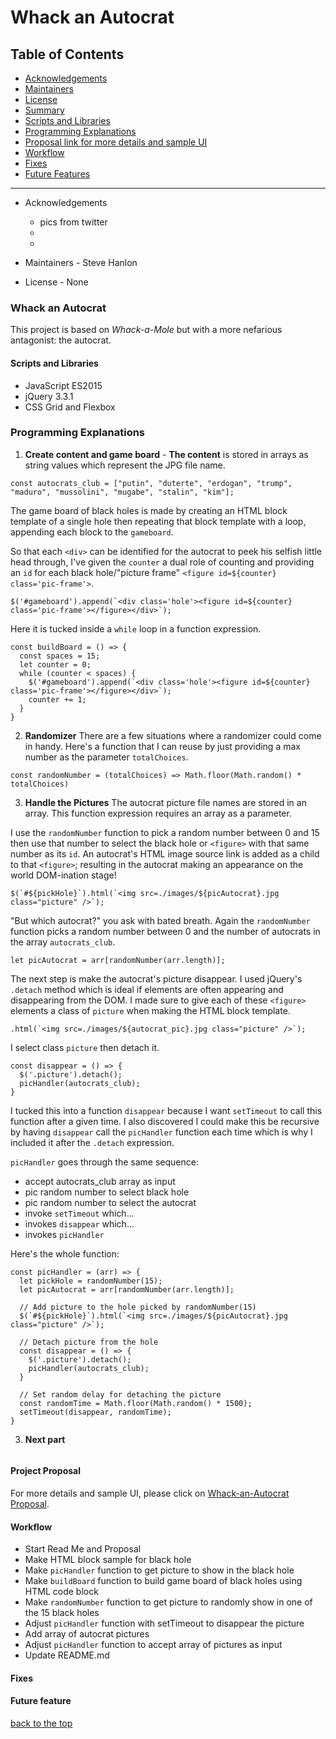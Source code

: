 # Whack an Autocrat

## Table of Contents
- [Acknowledgements](#acknowledgements)
- [Maintainers](#maintain)
- [License](#lic)
- [Summary](#brain-fart-summary)
- [Scripts and Libraries](#scripts-and-libraries)
- [Programming Explanations](#programming-explanations)
- [Proposal link for more details and sample UI](#proposal)
- [Workflow](#workflow)
- [Fixes](#fixes)
- [Future Features](#features)

--------------------------

- <a id="acknowledgements">Acknowledgements</a>
   - pics from twitter
   -
   -

- <a id="maintain">Maintainers</a> - Steve Hanlon
- <a id="lic">License</a> - None


### Whack an Autocrat
This project is based on _Whack-a-Mole_ but with a more nefarious antagonist: the autocrat.


#### Scripts and Libraries
- JavaScript ES2015
- jQuery 3.3.1
- CSS Grid and Flexbox

### Programming Explanations

1. **Create content and game board** -
  **The content** is stored in arrays as string values which represent the JPG file name.

  `const autocrats_club = ["putin", "duterte", "erdogan", "trump", "maduro", "mussolini", "mugabe", "stalin", "kim"];`

  The game board of black holes is made by creating an HTML block template of a single hole then repeating that block template with a loop, appending each block to the `gameboard`.

  So that each `<div>` can be identified for the autocrat to peek his selfish little head through, I've
  given the `counter` a dual role of counting and providing an `id` for each black hole/"picture frame" `<figure id=${counter} class='pic-frame'>`.

  ```
  $('#gameboard').append(`<div class='hole'><figure id=${counter} class='pic-frame'></figure></div>`);
  ```

  Here it is tucked inside a `while` loop in a function expression.
  ```
  const buildBoard = () => {
    const spaces = 15;
    let counter = 0;
    while (counter < spaces) {
      $('#gameboard').append(`<div class='hole'><figure id=${counter} class='pic-frame'></figure></div>`);
      counter += 1;
    }
  }
  ```

2. **Randomizer**
There are a few situations where a randomizer could come in handy.  Here's a function that I can reuse by just providing a max number as the parameter `totalChoices`.

```
const randomNumber = (totalChoices) => Math.floor(Math.random() * totalChoices)
```


3. **Handle the Pictures**
The autocrat picture file names are stored in an array.  This function expression requires an array as a parameter.

I use the `randomNumber` function to pick a random number  between 0 and 15 then use that number to select the black hole or `<figure>` with that same number as its `id`. An autocrat's HTML image source link is added as a child to that `<figure>`; resulting in the autocrat making an appearance on the world DOM-ination stage!

```$(`#${pickHole}`).html(`<img src=./images/${picAutocrat}.jpg class="picture" />`);```

"But which autocrat?" you ask with bated breath.  Again the `randomNumber` function picks a random number between 0 and the number of autocrats in the array `autocrats_club`.

`let picAutocrat = arr[randomNumber(arr.length)];`

The next step is make the autocrat's picture disappear.  I used jQuery's `.detach` method which is ideal if elements are often appearing and disappearing from the DOM.  I made sure to give each of these `<figure>` elements a class of `picture` when making the HTML block template.

```.html(`<img src=./images/${autocrat_pic}.jpg class="picture" />`);```

I select class `picture` then detach it.

```
const disappear = () => {
  $('.picture').detach();
  picHandler(autocrats_club);
}
```

I tucked this into a function `disappear` because I want `setTimeout` to call this function after a given time.   I also discovered I could make this be recursive by having `disappear` call the `picHandler` function each time which is why I included it after the `.detach` expression.

`picHandler` goes through the same sequence:
 - accept autocrats_club array as input
 - pic random number to select black hole
 - pic random number to select the autocrat
 - invoke `setTimeout` which...
 - invokes `disappear` which...
 - invokes `picHandler`

Here's the whole function:

```
const picHandler = (arr) => {
  let pickHole = randomNumber(15);
  let picAutocrat = arr[randomNumber(arr.length)];

  // Add picture to the hole picked by randomNumber(15)
  $(`#${pickHole}`).html(`<img src=./images/${picAutocrat}.jpg class="picture" />`);

  // Detach picture from the hole
  const disappear = () => {
    $('.picture').detach();
    picHandler(autocrats_club);
  }

  // Set random delay for detaching the picture
  const randomTime = Math.floor(Math.random() * 1500);
  setTimeout(disappear, randomTime);
}
```

3. **Next part**

```
```




#### <a id="proposal">Project Proposal</a>

For more details and sample UI, please click on <a href="#">Whack-an-Autocrat Proposal</a>.



#### <a id="workflow">Workflow</a>

  - Start Read Me and Proposal
  - Make HTML block sample for black hole
  - Make `picHandler` function to get picture to show in the black hole
  - Make `buildBoard` function to build game board of black holes using HTML code block
  - Make `randomNumber` function to get picture to randomly show in one of the 15 black holes
  - Adjust `picHandler` function with setTimeout to disappear the picture
  - Add array of autocrat pictures
  - Adjust `picHandler` function to accept array of pictures as input
  - Update README.md



#### <a id="fixes">Fixes</a>



#### <a id="features">Future feature</a>


[back to the top](#table-of-contents)
